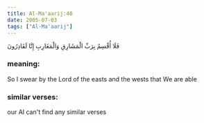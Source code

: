 ```yaml
---
title: Al-Ma'aarij:40
date: 2005-07-03
tags: ["Al-Ma'aarij"]
---
```

فَلَا أُقْسِمُ بِرَبِّ الْمَشَارِقِ وَالْمَغَارِبِ إِنَّا لَقَادِرُونَ
### meaning: 
So I swear by the Lord of the easts and the wests that We are able
### similar verses: 

our AI can't find any similar verses




